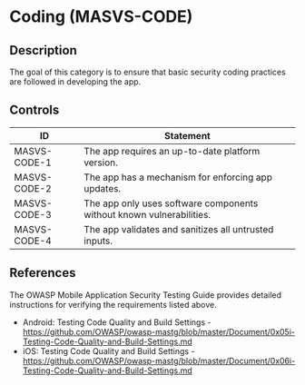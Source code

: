 # Coding (MASVS-CODE)

## Description

The goal of this category is to ensure that basic security coding practices are followed in developing the app.

## Controls

| ID | Statement |
|----|-----------|
| MASVS-CODE-1 | The app requires an up-to-date platform version. |
| MASVS-CODE-2 | The app has a mechanism for enforcing app updates. |
| MASVS-CODE-3 | The app only uses software components without known vulnerabilities. |
| MASVS-CODE-4 | The app validates and sanitizes all untrusted inputs. |

## References

The OWASP Mobile Application Security Testing Guide provides detailed instructions for verifying the requirements listed above.

- Android: Testing Code Quality and Build Settings - <https://github.com/OWASP/owasp-mastg/blob/master/Document/0x05i-Testing-Code-Quality-and-Build-Settings.md>
- iOS: Testing Code Quality and Build Settings - <https://github.com/OWASP/owasp-mastg/blob/master/Document/0x06i-Testing-Code-Quality-and-Build-Settings.md>
